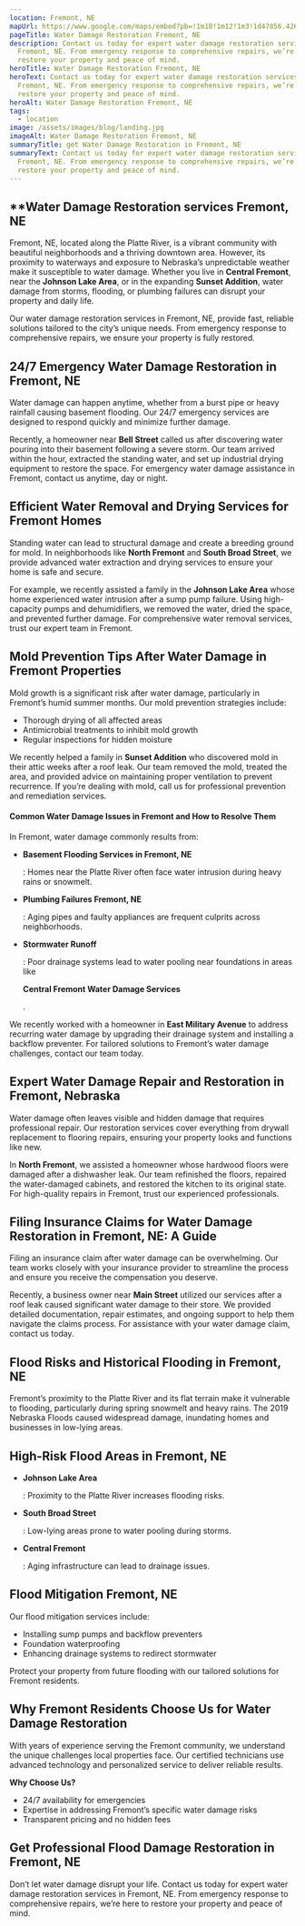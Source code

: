 ```yaml
---
location: Fremont, NE
mapUrl: https://www.google.com/maps/embed?pb=!1m18!1m12!1m3!1d47856.42686461982!2d-96.5674090683626!3d41.43864275686901!2m3!1f0!2f0!3f0!3m2!1i1024!2i768!4f13.1!3m3!1m2!1s0x879160c17f899807%3A0x3603ff1ceabe03ad!2sFremont%2C%20NE%2068025!5e0!3m2!1sen!2sus!4v1736424837086!5m2!1sen!2sus
pageTitle: Water Damage Restoration Fremont, NE
description: Contact us today for expert water damage restoration services in
  Fremont, NE. From emergency response to comprehensive repairs, we’re here to
  restore your property and peace of mind.
heroTitle: Water Damage Restoration Fremont, NE
heroText: Contact us today for expert water damage restoration services in
  Fremont, NE. From emergency response to comprehensive repairs, we’re here to
  restore your property and peace of mind.
heroAlt: Water Damage Restoration Fremont, NE
tags:
  - location
image: /assets/images/blog/landing.jpg
imageAlt: Water Damage Restoration Fremont, NE
summaryTitle: get Water Damage Restoration in Fremont, NE
summaryText: Contact us today for expert water damage restoration services in
  Fremont, NE. From emergency response to comprehensive repairs, we’re here to
  restore your property and peace of mind.
---
```

## **Water Damage Restoration services Fremont, NE

Fremont, NE, located along the Platte River, is a vibrant community with beautiful neighborhoods and a thriving downtown area. However, its proximity to waterways and exposure to Nebraska’s unpredictable weather make it susceptible to water damage. Whether you live in **Central Fremont**, near the **Johnson Lake Area**, or in the expanding **Sunset Addition**, water damage from storms, flooding, or plumbing failures can disrupt your property and daily life.

Our water damage restoration services in Fremont, NE, provide fast, reliable solutions tailored to the city’s unique needs. From emergency response to comprehensive repairs, we ensure your property is fully restored.

## **24/7 Emergency Water Damage Restoration in Fremont, NE**

Water damage can happen anytime, whether from a burst pipe or heavy rainfall causing basement flooding. Our 24/7 emergency services are designed to respond quickly and minimize further damage.

Recently, a homeowner near **Bell Street** called us after discovering water pouring into their basement following a severe storm. Our team arrived within the hour, extracted the standing water, and set up industrial drying equipment to restore the space. For emergency water damage assistance in Fremont, contact us anytime, day or night.

## **Efficient Water Removal and Drying Services for Fremont Homes**

Standing water can lead to structural damage and create a breeding ground for mold. In neighborhoods like **North Fremont** and **South Broad Street**, we provide advanced water extraction and drying services to ensure your home is safe and secure.

For example, we recently assisted a family in the **Johnson Lake Area** whose home experienced water intrusion after a sump pump failure. Using high-capacity pumps and dehumidifiers, we removed the water, dried the space, and prevented further damage. For comprehensive water removal services, trust our expert team in Fremont.

## **Mold Prevention Tips After Water Damage in Fremont Properties**

Mold growth is a significant risk after water damage, particularly in Fremont’s humid summer months. Our mold prevention strategies include:

* Thorough drying of all affected areas
* Antimicrobial treatments to inhibit mold growth
* Regular inspections for hidden moisture

We recently helped a family in **Sunset Addition** who discovered mold in their attic weeks after a roof leak. Our team removed the mold, treated the area, and provided advice on maintaining proper ventilation to prevent recurrence. If you’re dealing with mold, call us for professional prevention and remediation services.

#### **Common Water Damage Issues in Fremont and How to Resolve Them**

In Fremont, water damage commonly results from:

* **Basement Flooding Services in Fremont, NE**

  : Homes near the Platte River often face water intrusion during heavy rains or snowmelt.
* **Plumbing Failures Fremont, NE**

  : Aging pipes and faulty appliances are frequent culprits across neighborhoods.
* **Stormwater Runoff**

  : Poor drainage systems lead to water pooling near foundations in areas like 

  **Central Fremont Water Damage Services**

  .

We recently worked with a homeowner in **East Military Avenue** to address recurring water damage by upgrading their drainage system and installing a backflow preventer. For tailored solutions to Fremont’s water damage challenges, contact our team today.

## **Expert Water Damage Repair and Restoration in Fremont, Nebraska**

Water damage often leaves visible and hidden damage that requires professional repair. Our restoration services cover everything from drywall replacement to flooring repairs, ensuring your property looks and functions like new.

In **North Fremont**, we assisted a homeowner whose hardwood floors were damaged after a dishwasher leak. Our team refinished the floors, repaired the water-damaged cabinets, and restored the kitchen to its original state. For high-quality repairs in Fremont, trust our experienced professionals.

## **Filing Insurance Claims for Water Damage Restoration in Fremont, NE: A Guide**

Filing an insurance claim after water damage can be overwhelming. Our team works closely with your insurance provider to streamline the process and ensure you receive the compensation you deserve.

Recently, a business owner near **Main Street** utilized our services after a roof leak caused significant water damage to their store. We provided detailed documentation, repair estimates, and ongoing support to help them navigate the claims process. For assistance with your water damage claim, contact us today.

## **Flood Risks and Historical Flooding in Fremont, NE**

Fremont’s proximity to the Platte River and its flat terrain make it vulnerable to flooding, particularly during spring snowmelt and heavy rains. The 2019 Nebraska Floods caused widespread damage, inundating homes and businesses in low-lying areas.

## **High-Risk Flood Areas in Fremont, NE**

* **Johnson Lake Area**

  : Proximity to the Platte River increases flooding risks.
* **South Broad Street**

  : Low-lying areas prone to water pooling during storms.
* **Central Fremont**

  : Aging infrastructure can lead to drainage issues.

## **Flood Mitigation Fremont, NE**

Our flood mitigation services include:

* Installing sump pumps and backflow preventers
* Foundation waterproofing
* Enhancing drainage systems to redirect stormwater

Protect your property from future flooding with our tailored solutions for Fremont residents.

## **Why Fremont Residents Choose Us for Water Damage Restoration**

With years of experience serving the Fremont community, we understand the unique challenges local properties face. Our certified technicians use advanced technology and personalized service to deliver reliable results.

**Why Choose Us?**

* 24/7 availability for emergencies
* Expertise in addressing Fremont’s specific water damage risks
* Transparent pricing and no hidden fees

## **Get Professional Flood Damage Restoration in Fremont, NE**

Don’t let water damage disrupt your life. Contact us today for expert water damage restoration services in Fremont, NE. From emergency response to comprehensive repairs, we’re here to restore your property and peace of mind.
